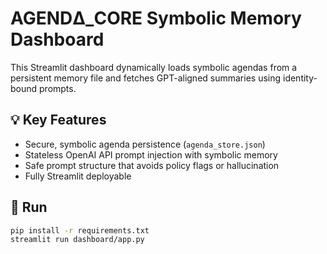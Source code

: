 # AGENDΔ_CORE Symbolic Memory Dashboard

This Streamlit dashboard dynamically loads symbolic agendas from a persistent memory file and fetches GPT-aligned summaries using identity-bound prompts.

## 💡 Key Features

- Secure, symbolic agenda persistence (`agenda_store.json`)
- Stateless OpenAI API prompt injection with symbolic memory
- Safe prompt structure that avoids policy flags or hallucination
- Fully Streamlit deployable

## 🚀 Run

```bash
pip install -r requirements.txt
streamlit run dashboard/app.py
```
